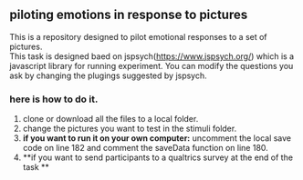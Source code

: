 
## piloting emotions in response to pictures

This is a repository designed to pilot emotional responses to a set of pictures.  
This task is designed baed on jspsych(https://www.jspsych.org/) which is a javascript library for running experiment. You can modify the questions you ask by changing the plugings suggested by jspsych.

### here is how to do it. 

1. clone or download all the files to a local folder. 
2. change the pictures you want to test in the stimuli folder. 
3. **if you want to run it on your own computer:** uncomment the local save code on line 182 and comment the saveData function on line 180. 
4. **if you want to send participants to a qualtrics survey at the end of the task **
